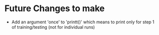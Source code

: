 # Future Changes to make

* Add an argument 'once' to 'printt()' which means to print only for step 1 of training/testing (not for individual runs)
